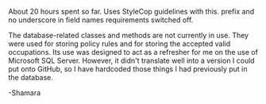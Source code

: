 About 20 hours spent so far. Uses StyleCop guidelines with this. prefix and no underscore in field names requirements switched off.

The database-related classes and methods are not currently in use. They were used for storing policy rules and for storing the accepted valid occupations. Its use was designed to act as a refresher for me on the use of Microsoft SQL Server.
However, it didn't translate well into a version I could put onto GitHub, so I have hardcoded those things I had previously put in the database. 

-Shamara
